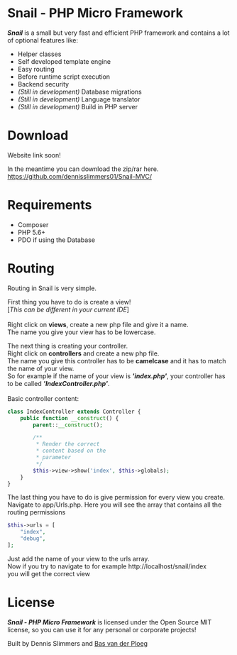 # Snail - PHP Micro Framework

**_Snail_** is a small but very fast and efficient PHP framework
and contains a lot of optional features like:

  - Helper classes
  - Self developed template engine
  - Easy routing
  - Before runtime script execution
  - Backend security
  - _(Still in development)_ Database migrations
  - _(Still in development)_ Language translator
  - _(Still in development)_ Build in PHP server

# Download
Website link soon!

In the meantime you can download the zip/rar here.
https://github.com/dennisslimmers01/Snail-MVC/

# Requirements

* Composer
* PHP 5.6+
* PDO if using the Database

# Routing

Routing in Snail is very simple. <br>

First thing you have to do is create a view!<br>
[_This can be different in your current IDE_]<br><br>
Right click on **views**, create a new php file and give it a name.<br>
The name you give your view has to be lowercase.<br>

The next thing is creating your controller.<br>
Right click on **controllers** and create a new php file.<br>
The name you give this controller has to be **camelcase** and it has to match the name of your view.<br>
So for example if the name of your view is **_'index.php'_**, your controller has to be called **_'IndexController.php'_**.<br><br>
Basic controller content:<br>
```php
class IndexController extends Controller {
    public function __construct() {
        parent::__construct();

        /**
         * Render the correct
         * content based on the
         * parameter
         */
        $this->view->show('index', $this->globals);
    }
}
```


The last thing you have to do is give permission for every view you create.<br>
Navigate to app/Urls.php. Here you will see the array that contains all the routing permissions

```php
$this->urls = [
    "index",
    "debug",
];
```

Just add the name of your view to the urls array.<br>
Now if you try to navigate to for example http://localhost/snail/index <br>
you will get the correct view

# License 

**_Snail - PHP Micro Framework_** is licensed under the Open Source MIT license, so you can use it for any personal or corporate projects! 

Built by Dennis Slimmers and [Bas van der Ploeg](https://www.linkedin.com/in/bas-van-der-ploeg-836830ba)
